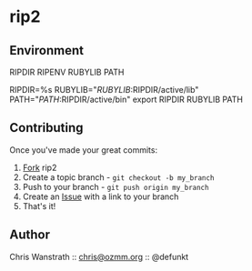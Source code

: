 rip2
====

Environment
-----------

RIPDIR
RIPENV
RUBYLIB
PATH

RIPDIR=%s
RUBYLIB="$RUBYLIB:$RIPDIR/active/lib"
PATH="$PATH:$RIPDIR/active/bin"
export RIPDIR RUBYLIB PATH


Contributing
------------

Once you've made your great commits:

1. [Fork][0] rip2
2. Create a topic branch - `git checkout -b my_branch`
3. Push to your branch - `git push origin my_branch`
4. Create an [Issue][1] with a link to your branch
5. That's it!

Author
------

Chris Wanstrath :: chris@ozmm.org :: @defunkt

[0]: http://help.github.com/forking/
[1]: http://github.com/defunkt/rip2/issues
